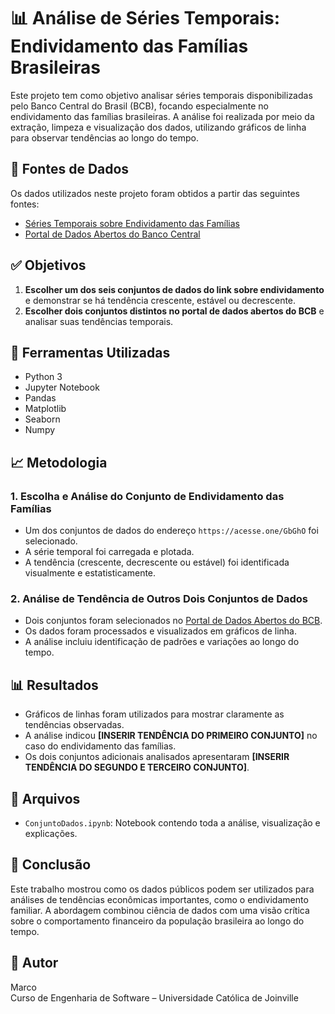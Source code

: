 # 📊 Análise de Séries Temporais: Endividamento das Famílias Brasileiras

Este projeto tem como objetivo analisar séries temporais disponibilizadas pelo Banco Central do Brasil (BCB), focando especialmente no endividamento das famílias brasileiras. A análise foi realizada por meio da extração, limpeza e visualização dos dados, utilizando gráficos de linha para observar tendências ao longo do tempo.

## 🔗 Fontes de Dados

Os dados utilizados neste projeto foram obtidos a partir das seguintes fontes:

- [Séries Temporais sobre Endividamento das Famílias](https://acesse.one/GbGhO)
- [Portal de Dados Abertos do Banco Central](https://dadosabertos.bcb.gov.br/dataset/)

## ✅ Objetivos

1. **Escolher um dos seis conjuntos de dados do link sobre endividamento** e demonstrar se há tendência crescente, estável ou decrescente.
2. **Escolher dois conjuntos distintos no portal de dados abertos do BCB** e analisar suas tendências temporais.

## 🧰 Ferramentas Utilizadas

- Python 3
- Jupyter Notebook
- Pandas
- Matplotlib
- Seaborn
- Numpy

## 📈 Metodologia

### 1. Escolha e Análise do Conjunto de Endividamento das Famílias
- Um dos conjuntos de dados do endereço `https://acesse.one/GbGhO` foi selecionado.
- A série temporal foi carregada e plotada.
- A tendência (crescente, decrescente ou estável) foi identificada visualmente e estatisticamente.

### 2. Análise de Tendência de Outros Dois Conjuntos de Dados
- Dois conjuntos foram selecionados no [Portal de Dados Abertos do BCB](https://dadosabertos.bcb.gov.br/dataset/).
- Os dados foram processados e visualizados em gráficos de linha.
- A análise incluiu identificação de padrões e variações ao longo do tempo.

## 📊 Resultados

- Gráficos de linhas foram utilizados para mostrar claramente as tendências observadas.
- A análise indicou **[INSERIR TENDÊNCIA DO PRIMEIRO CONJUNTO]** no caso do endividamento das famílias.
- Os dois conjuntos adicionais analisados apresentaram **[INSERIR TENDÊNCIA DO SEGUNDO E TERCEIRO CONJUNTO]**.

## 📁 Arquivos

- `ConjuntoDados.ipynb`: Notebook contendo toda a análise, visualização e explicações.

## 📌 Conclusão

Este trabalho mostrou como os dados públicos podem ser utilizados para análises de tendências econômicas importantes, como o endividamento familiar. A abordagem combinou ciência de dados com uma visão crítica sobre o comportamento financeiro da população brasileira ao longo do tempo.

## 📝 Autor

Marco  
Curso de Engenharia de Software – Universidade Católica de Joinville
